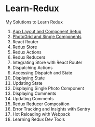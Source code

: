 # Learn-Redux
My Solutions to Learn Redux

1. [App Layout and Component Setup](https://github.com/ijlee2/Learn-Redux/tree/master/01%20-%20App%20Layout%20and%20Component%20Setup)
2. [PhotoGrid and Single Components](https://github.com/ijlee2/Learn-Redux/tree/master/02%20-%20PhotoGrid%20and%20Single%20Components)
3. React Router
4. Redux Store
5. Redux Actions
6. Redux Reducers
7. Integrating Store with React Router
8. Dispatching Actions
9. Accessing Dispatch and State
10. Displaying State
11. Updating State
12. Displaying Single Photo Component
13. Displaying Comments
14. Updating Comments
15. Redux Reducer Composition
16. Error Tracking and Insights with Sentry
17. Hot Reloading with Webpack
18. Learning Redux Dev Tools
